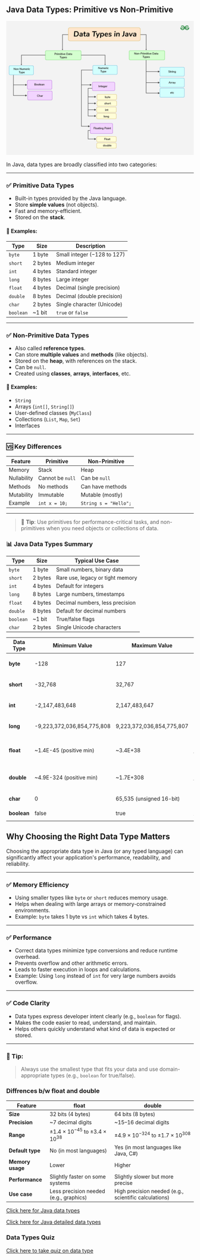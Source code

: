 ## Java Data Types: Primitive vs Non-Primitive

<img src="java-data-types.png" alt="Flowers in Chania">



In Java, data types are broadly classified into two categories:

---

### ✅ Primitive Data Types

- Built-in types provided by the Java language.
- Store **simple values** (not objects).
- Fast and memory-efficient.
- Stored on the **stack**.

#### 🔹 Examples:

| Type     | Size     | Description                 |
|----------|----------|-----------------------------|
| `byte`   | 1 byte   | Small integer (−128 to 127) |
| `short`  | 2 bytes  | Medium integer              |
| `int`    | 4 bytes  | Standard integer            |
| `long`   | 8 bytes  | Large integer               |
| `float`  | 4 bytes  | Decimal (single precision)  |
| `double` | 8 bytes  | Decimal (double precision)  |
| `char`   | 2 bytes  | Single character (Unicode)  |
| `boolean`| ~1 bit   | `true` or `false`           |

---

### ✅ Non-Primitive Data Types

- Also called **reference types**.
- Can store **multiple values** and **methods** (like objects).
- Stored on the **heap**, with references on the stack.
- Can be `null`.
- Created using **classes**, **arrays**, **interfaces**, etc.

#### 🔹 Examples:
- `String`
- Arrays (`int[]`, `String[]`)
- User-defined classes (`MyClass`)
- Collections (`List`, `Map`, `Set`)
- Interfaces

---

### 🆚 Key Differences

| Feature             | Primitive           | Non-Primitive             |
|---------------------|---------------------|----------------------------|
| Memory              | Stack               | Heap                      |
| Nullability         | Cannot be `null`    | Can be `null`             |
| Methods             | No methods          | Can have methods          |
| Mutability          | Immutable           | Mutable (mostly)          |
| Example             | `int x = 10;`       | `String s = "Hello";`     |

---

> 🧠 **Tip**: Use primitives for performance-critical tasks, and non-primitives when you need objects or collections of data.




### 📊 Java Data Types Summary

| Type     | Size     | Typical Use Case               |
|----------|----------|--------------------------------|
| `byte`   | 1 byte   | Small numbers, binary data     |
| `short`  | 2 bytes  | Rare use, legacy or tight memory |
| `int`    | 4 bytes  | Default for integers           |
| `long`   | 8 bytes  | Large numbers, timestamps      |
| `float`  | 4 bytes  | Decimal numbers, less precision |
| `double` | 8 bytes  | Default for decimal numbers    |
| `boolean`| ~1 bit   | True/false flags               |
| `char`   | 2 bytes  | Single Unicode characters      |


| Data Type  | Minimum Value                           | Maximum Value                          | Notes                                  |
|------------|-----------------------------------------|----------------------------------------|----------------------------------------|
| **byte**   | -128                                    | 127                                    | 8-bit signed integer                   |
| **short**  | -32,768                                 | 32,767                                 | 16-bit signed integer                  |
| **int**    | -2,147,483,648                          | 2,147,483,647                          | 32-bit signed integer                  |
| **long**   | -9,223,372,036,854,775,808              | 9,223,372,036,854,775,807              | 64-bit signed integer                  |
| **float**  | ~1.4E-45 (positive min)                 | ~3.4E+38                               | 32-bit IEEE 754 floating point         |
| **double** | ~4.9E-324 (positive min)                | ~1.7E+308                              | 64-bit IEEE 754 floating point         |
| **char**   | 0                                       | 65,535 (unsigned 16-bit)               | Unicode character                      |
| **boolean**| false                                   | true                                   | Only two values                        |




## Why Choosing the Right Data Type Matters

Choosing the appropriate data type in Java (or any typed language) can significantly affect your application's performance, readability, and reliability.

---

### ✅ Memory Efficiency
- Using smaller types like `byte` or `short` reduces memory usage.
- Helps when dealing with large arrays or memory-constrained environments.
- Example: `byte` takes 1 byte vs `int` which takes 4 bytes.

---

### ✅ Performance
- Correct data types minimize type conversions and reduce runtime overhead.
- Prevents overflow and other arithmetic errors.
- Leads to faster execution in loops and calculations.
- Example: Using `long` instead of `int` for very large numbers avoids overflow.

---

### ✅ Code Clarity
- Data types express developer intent clearly (e.g., `boolean` for flags).
- Makes the code easier to read, understand, and maintain.
- Helps others quickly understand what kind of data is expected or stored.

---

### 🧠 Tip:
> Always use the smallest type that fits your data and use domain-appropriate types (e.g., `boolean` for true/false).

### Diffrences b/w float and double
| Feature           | **float**                           | **double**                           |
|------------------|-------------------------------------|--------------------------------------|
| **Size**          | 32 bits (4 bytes)                  | 64 bits (8 bytes)                    |
| **Precision**     | ~7 decimal digits                  | ~15–16 decimal digits                |
| **Range**         | ±1.4 × 10<sup>−45</sup> to ±3.4 × 10<sup>38</sup> | ±4.9 × 10<sup>−324</sup> to ±1.7 × 10<sup>308</sup> |
| **Default type**  | No (in most languages)             | Yes (in most languages like Java, C#)|
| **Memory usage**  | Lower                              | Higher                               |
| **Performance**   | Slightly faster on some systems    | Slightly slower but more precise     |
| **Use case**      | Less precision needed (e.g., graphics) | High precision needed (e.g., scientific calculations) |


<a href="https://gist.github.com/igorbotian/ace3863672fb182c07ea88c57b355b98/">Click here for Java data types</a>

<a href="https://www.geeksforgeeks.org/data-types-in-java/">Click here for Java detailed data types</a>

<h3>Data Types  Quiz</h3>
<a href="Questions.md">Click here to take quiz on data type</a>

